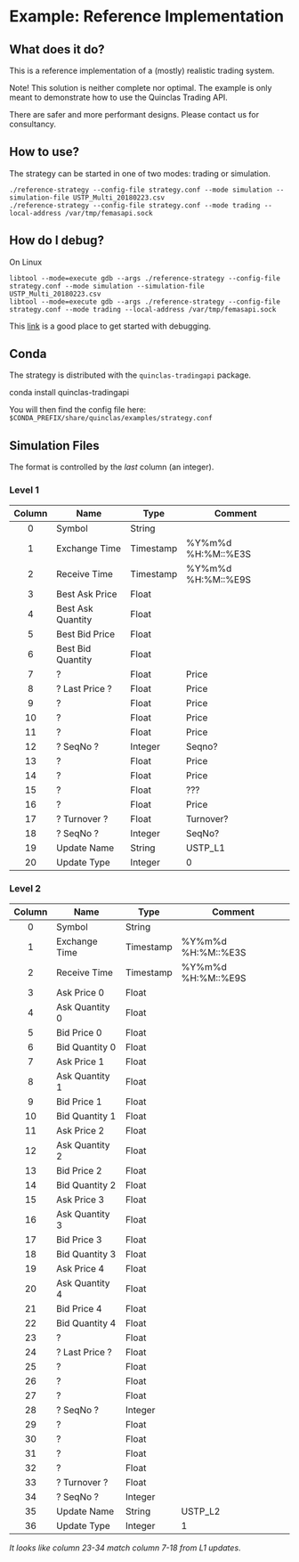 # Example: Reference Implementation

## What does it do?

This is a reference implementation of a (mostly) realistic trading system.

Note!
This solution is neither complete nor optimal.
The example is only meant to demonstrate how to use the Quinclas Trading API.

There are safer and more performant designs.
Please contact us for consultancy.

## How to use?

The strategy can be started in one of two modes: trading or simulation.

	./reference-strategy --config-file strategy.conf --mode simulation --simulation-file USTP_Multi_20180223.csv
	./reference-strategy --config-file strategy.conf --mode trading --local-address /var/tmp/femasapi.sock

## How do I debug?

On Linux

	libtool --mode=execute gdb --args ./reference-strategy --config-file strategy.conf --mode simulation --simulation-file USTP_Multi_20180223.csv
	libtool --mode=execute gdb --args ./reference-strategy --config-file strategy.conf --mode trading --local-address /var/tmp/femasapi.sock

This [link](https://www.gnu.org/software/libtool/manual/html_node/Debugging-executables.html)
is a good place to get started with debugging.

## Conda

The strategy is distributed with the `quinclas-tradingapi` package.

  conda install quinclas-tradingapi

You will then find the config file here: `$CONDA_PREFIX/share/quinclas/examples/strategy.conf`

## Simulation Files

The format is controlled by the *last* column (an integer).

### Level 1

| Column | Name              | Type      | Comment            |
|:------:| ----------------- | --------- | ------------------ |
|      0 | Symbol            | String    |                    |
|      1 | Exchange Time     | Timestamp | %Y%m%d %H:%M::%E3S |
|      2 | Receive Time      | Timestamp | %Y%m%d %H:%M::%E9S |
|      3 | Best Ask Price    | Float     |                    |
|      4 | Best Ask Quantity | Float     |                    |
|      5 | Best Bid Price    | Float     |                    |
|      6 | Best Bid Quantity | Float     |                    |
|      7 | ?                 | Float     | Price              |
|      8 | ? Last Price ?    | Float     | Price              |
|      9 | ?                 | Float     | Price              |
|     10 | ?                 | Float     | Price              |
|     11 | ?                 | Float     | Price              |
|     12 | ? SeqNo ?         | Integer   | Seqno?             |
|     13 | ?                 | Float     | Price              |
|     14 | ?                 | Float     | Price              |
|     15 | ?                 | Float     | ???                |
|     16 | ?                 | Float     | Price              |
|     17 | ? Turnover ?      | Float     | Turnover?          |
|     18 | ? SeqNo ?         | Integer   | SeqNo?             |
|     19 | Update Name       | String    | USTP\_L1           |
|     20 | Update Type       | Integer   | 0                  |

### Level 2

| Column | Name              | Type      | Comment            |
|:------:| ----------------- | --------- | ------------------ |
|      0 | Symbol            | String    |                    |
|      1 | Exchange Time     | Timestamp | %Y%m%d %H:%M::%E3S |
|      2 | Receive Time      | Timestamp | %Y%m%d %H:%M::%E9S |
|      3 | Ask Price 0       | Float     |                    |
|      4 | Ask Quantity 0    | Float     |                    |
|      5 | Bid Price 0       | Float     |                    |
|      6 | Bid Quantity 0    | Float     |                    |
|      7 | Ask Price 1       | Float     |                    |
|      8 | Ask Quantity 1    | Float     |                    |
|      9 | Bid Price 1       | Float     |                    |
|     10 | Bid Quantity 1    | Float     |                    |
|     11 | Ask Price 2       | Float     |                    |
|     12 | Ask Quantity 2    | Float     |                    |
|     13 | Bid Price 2       | Float     |                    |
|     14 | Bid Quantity 2    | Float     |                    |
|     15 | Ask Price 3       | Float     |                    |
|     16 | Ask Quantity 3    | Float     |                    |
|     17 | Bid Price 3       | Float     |                    |
|     18 | Bid Quantity 3    | Float     |                    |
|     19 | Ask Price 4       | Float     |                    |
|     20 | Ask Quantity 4    | Float     |                    |
|     21 | Bid Price 4       | Float     |                    |
|     22 | Bid Quantity 4    | Float     |                    |
|     23 | ?                 | Float     |                    |
|     24 | ? Last Price ?    | Float     |                    |
|     25 | ?                 | Float     |                    |
|     26 | ?                 | Float     |                    |
|     27 | ?                 | Float     |                    |
|     28 | ? SeqNo ?         | Integer   |                    |
|     29 | ?                 | Float     |                    |
|     30 | ?                 | Float     |                    |
|     31 | ?                 | Float     |                    |
|     32 | ?                 | Float     |                    |
|     33 | ? Turnover ?      | Float     |                    |
|     34 | ? SeqNo ?         | Integer   |                    |
|     35 | Update Name       | String    | USTP\_L2           |
|     36 | Update Type       | Integer   | 1                  |

*It looks like column 23-34 match column 7-18 from L1 updates*.
